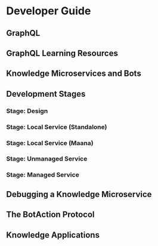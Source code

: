 # Developer Guide
## GraphQL
## GraphQL Learning Resources
## Knowledge Microservices and Bots
## Development Stages
### Stage: Design
### Stage: Local Service (Standalone)
### Stage: Local Service (Maana)
### Stage: Unmanaged Service
### Stage: Managed Service
## Debugging a Knowledge Microservice
## The BotAction Protocol
## Knowledge Applications


